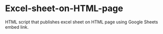 # Excel-sheet-on-HTML-page
HTML script that publishes excel sheet on HTML page using Google Sheets embed link.
